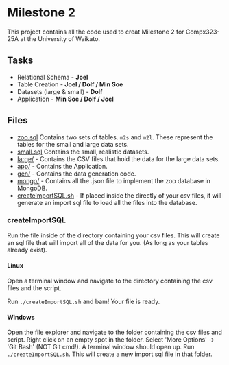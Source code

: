 # Milestone 2

This project contains all the code used to creat Milestone 2 for Compx323-25A at the University of Waikato.

## Tasks
- Relational Schema - **Joel**
- Table Creation - **Joel / Dolf / Min Soe**
- Datasets (large & small) - **Dolf**
- Application - **Min Soe / Dolf / Joel**

## Files
- [zoo.sql](zoo.sql) Contains two sets of tables. `m2s` and `m2l`. These represent the tables for the small and large data sets.
- [small.sql](small.sql) Contains the small, realistic datasets.
- [large/](./large) - Contains the CSV files that hold the data for the large data sets.
- [app/](./app) - Contains the Application.
- [gen/](./gen) - Contains the data generation code.
- [mongo/](./mongo) - Contains all the .json file to implement the zoo database in MongoDB.
- [createImportSQL.sh](createImportSQL.sh) - If placed inside the directly of your csv files, it will generate an import sql file to load all the files into the database. 

### createImportSQL
Run the file inside of the directory containing your csv files. This will create an sql file that will import all of the data for you. (As long as your tables already exist).
#### Linux

Open a terminal window and navigate to the directory containing the csv files and the script.

Run `./createImportSQL.sh` and bam! Your file is ready.

#### Windows

Open the file explorer and navigate to the folder containing the csv files and script. Right click on an empty spot in the folder. Select 'More Options' -> 'Git Bash' (NOT Git cmd!). A terminal window should open up. Run `./createImportSQL.sh`. This will create a new import sql file in that folder. 

